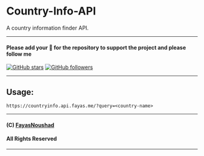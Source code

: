 # Country-Info-API

A country information finder API.

---

#### Please add your 🌟 for the repository to support the project and please follow me

[![GitHub stars](https://img.shields.io/github/stars/FayasNoushad/Country-Info-API.svg?style=social&label=Star)](https://github.com/FayasNoushad/Country-Info-API/stargazers) [![GitHub followers](https://img.shields.io/github/followers/FayasNoushad.svg?style=social&label=Follow)](https://github.com/FayasNoushad?tab=followers)

---

## Usage:

```
https://countryinfo.api.fayas.me/?query=<country-name>
```

---

#### (C) [FayasNoushad](https://github.com/FayasNoushad)
#### All Rights Reserved

---
